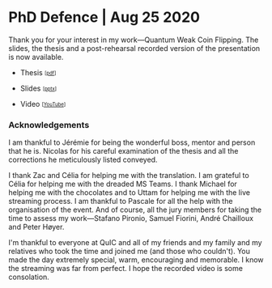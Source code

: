  

 

# PhD Defence | Aug 25 2020

Thank you for your interest in my work—Quantum Weak Coin Flipping. The slides, the thesis and a post-rehearsal recorded version of the presentation is now available.

- Thesis <sub><sup>[[pdf](attachments/thesis1v1e_submissionToULB.pdf)]</sup></sub>

- Slides <sub><sup>[[pptx](CF_defence.pptx)]</sup></sub>

- Video <sub><sup>[[YouTube](https://youtu.be/FzeltRO396w)]</sup></sub>

### Acknowledgements

I am thankful to Jérémie for being the wonderful boss, mentor and person that he is. Nicolas for his careful examination of the thesis and all the corrections he meticulously listed conveyed. 

I thank Zac and Célia for helping me with the translation. I am grateful to Célia for helping me with the dreaded MS Teams. I thank Michael for helping me with the chocolates and to Uttam for helping me with the live streaming process. I am thankful to Pascale for all the help with the organisation of the event. And of course, all the jury members for taking the time to assess my work—Stafano Pironio, Samuel Fiorini, André Chailloux and Peter Høyer.

I'm thankful to everyone at QuIC and all of my friends and my family and my relatives who took the time and joined me (and those who couldn't). You made the day extremely special, warm, encouraging and memorable. I know the streaming was far from perfect. I hope the recorded video is some consolation.